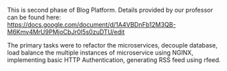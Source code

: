 This is second phase of Blog Platform. Details provided by our professor can be found here:
https://docs.google.com/document/d/1A4VBDnFb12M3QB-M6Kmv4MrU9PMjoCbJr0l5s0zuDTU/edit

The primary tasks were to refactor the microservices, decouple database, load balance the multiple instances of microservice using NGINX, implementing basic HTTP Authentication, generating RSS feed using rfeed.
